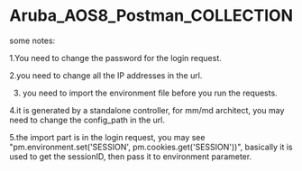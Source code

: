 # Aruba_AOS8_Postman_COLLECTION

some notes:

1.You need to change the password for the login request.

2.you need to change all the IP addresses in the url.

3. you need to import the environment file before you run the requests.

4.it is generated by a standalone controller, for mm/md architect, you may need to change the config_path in the url.

5.the import part is in the login request, you may see "pm.environment.set('SESSION', pm.cookies.get('SESSION'))", basically it is used to get the sessionID, then pass it to environment parameter.
